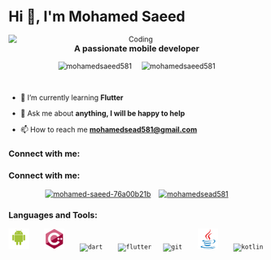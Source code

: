 <!-- # Hello, I’m Mohamed Saeed👋
<p align="center">
 <img  alt="Coding" src="https://cdn.dribbble.com/users/1162077/screenshots/3848914/programmer.gif" align="right" width="700"/>
</p>
- 🔭 I’m currently working on Flutter
- 🌱 I’m currently learning Flutter
- 👯 I’m looking to collaborate on LinkedIn
- 🤔 I’m looking for help with Documentation
- 💬 Ask me about flutter
- 📫 How to reach me: [LinkedIn -@mohamedsaeed](http://linkedin.com/in/mohamed-saeed-76a00b21b)  -->

# Hi 👋, I'm Mohamed Saeed
<p align="center">
 <img  alt="Coding" src="https://cdn.dribbble.com/users/1162077/screenshots/3848914/programmer.gif" align="right" width="700"/>
</p>
<h3 align="center">A passionate mobile developer</h3>
<div align="center">
   <img src="https://badges.pufler.dev/repos/mohamedsaeed581" alt="mohamedsaeed581"/>
   &nbsp; &nbsp;
   <img src="https://komarev.com/ghpvc/?username=mohamedsaeed581&label=Profile%20views&color=0e75b6&style=flat" alt="mohamedsaeed581" /> 
</div>

<!-- <p align="left"> <img src="https://komarev.com/ghpvc/?username=mohamedsaeed581&label=Profile%20views&color=0e75b6&style=flat" alt="mohamedsaeed581" /> </p>
 -->
<!-- <p align="left"> <a href="https://github.com/ryo-ma/github-profile-trophy"><img src="https://github-profile-trophy.vercel.app/?username=mohamedsaeed581" alt="mohamedsaeed581" /></a> </p> -->

<p align="left"> <a href="https://twitter.com/" target="blank"><img src="https://img.shields.io/twitter/follow/?logo=twitter&style=for-the-badge" alt="" /></a> </p>

- 🌱 I’m currently learning **Flutter**

- 💬 Ask me about **anything, I will be happy to help**

- 📫 How to reach me **mohamedsead581@gmail.com**

<h3 align="left">Connect with me:</h3>


<h3 align="left">Connect with me:</h3>
<p align="center">
<a href="https://linkedin.com/in/mohamed-saeed-76a00b21b" target="blank"><img align="center" src="https://raw.githubusercontent.com/rahuldkjain/github-profile-readme-generator/master/src/images/icons/Social/linked-in-alt.svg" alt="mohamed-saeed-76a00b21b" height="30" width="40" /></a>
 &nbsp;&nbsp;
<a href="https://codeforces.com/profile/mohamedsead581" target="blank"><img align="center" src="https://raw.githubusercontent.com/rahuldkjain/github-profile-readme-generator/master/src/images/icons/Social/codeforces.svg" alt="mohamedsead581" height="30" width="40" /></a>
</p>


<h3 align="left">Languages and Tools:</h3>
<div align="center">
 <code><img src="https://raw.githubusercontent.com/devicons/devicon/master/icons/android/android-original-wordmark.svg" alt="android" width="40" height="40"/> </code>
 &nbsp;&nbsp;
 <code> <img src="https://raw.githubusercontent.com/devicons/devicon/master/icons/cplusplus/cplusplus-original.svg" alt="cplusplus" width="40" height="40"/> </code>
 &nbsp;&nbsp;
 <code> <img src="https://www.vectorlogo.zone/logos/dartlang/dartlang-icon.svg" alt="dart" width="40" height="40"/> </code>
 &nbsp;&nbsp;
 <code> <img src="https://www.vectorlogo.zone/logos/flutterio/flutterio-icon.svg" alt="flutter" width="40" height="40"/></code>
 &nbsp;&nbsp;
 <code> <img src="https://www.vectorlogo.zone/logos/git-scm/git-scm-icon.svg" alt="git" width="40" height="40"/> </code> 
 &nbsp;&nbsp;
 <code> <img src="https://raw.githubusercontent.com/devicons/devicon/master/icons/java/java-original.svg" alt="java" width="40" height="40"/> </code> 
&nbsp;&nbsp;
<code> <img src="https://www.vectorlogo.zone/logos/kotlinlang/kotlinlang-icon.svg" alt="kotlin" width="40" height="40"/> </code>
 &nbsp;&nbsp; </div>

<!-- <p><img align="left" src="https://github-readme-stats.vercel.app/api/top-langs?username=mohamedsaeed581&show_icons=true&locale=en&layout=compact" alt="mohamedsaeed581" /></p>

<p>&nbsp;<img align="center" src="https://github-readme-stats.vercel.app/api?username=mohamedsaeed581&show_icons=true&locale=en" alt="mohamedsaeed581" /></p>

<p><img align="center" src="https://github-readme-streak-stats.herokuapp.com/?user=mohamedsaeed581&" alt="mohamedsaeed581" /></p>
 -->
